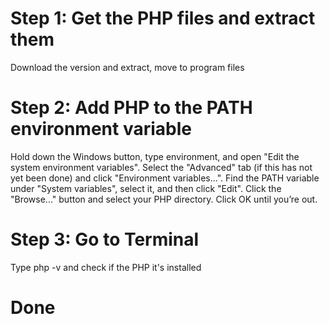 # Step 1: Get the PHP files and extract them

Download the version and extract, move to program files

# Step 2: Add PHP to the PATH environment variable

Hold down the Windows button, type environment, and open "Edit the system environment variables".
Select the "Advanced" tab (if this has not yet been done) and click "Environment variables...".
Find the PATH variable under "System variables", select it, and then click "Edit".
Click the "Browse..." button and select your PHP directory.
Click OK until you’re out.

# Step 3: Go to Terminal

Type php -v and check if the PHP it's installed

# Done

